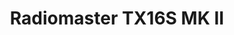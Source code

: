 ---
color: red
category: Radios
group: Full Size
visible: true
order: 2
title: Radiomaster TX16S MK II
link: https://www.radiomasterrc.com/products/tx16s-mark-ii-radio-controller?variant=42817741291751
img: /uploads/equipment/radio/radios-radiomaster-tx16s-mk-ii.png
text: The radio to end all radios, if you want the top of of the top, this is the one to get. A large color touch screen, all the switches and pots you'd ever need, faster charging and better ergonomics from the original, and amazing build quality make this radio very futureproof and versatile for not only quadcopters
info: 
  - $199.99
  - 4in1<Protocol>
  - ELRS<Protocol>
  - Hall Gimbals
  - 100mW<Output Power (4in1)>
  - 250mW<Output Power (ELRS)>
  - JR/Micro Modules
  - 750g
---